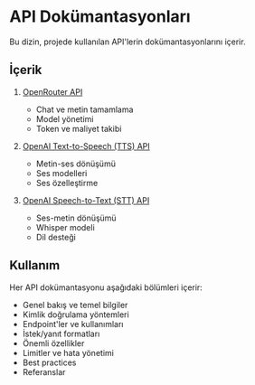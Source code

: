 # API Dokümantasyonları

Bu dizin, projede kullanılan API'lerin dokümantasyonlarını içerir.

## İçerik

1. [OpenRouter API](./openrouter.md)
   - Chat ve metin tamamlama
   - Model yönetimi
   - Token ve maliyet takibi

2. [OpenAI Text-to-Speech (TTS) API](./openai-tts.md)
   - Metin-ses dönüşümü
   - Ses modelleri
   - Ses özelleştirme

3. [OpenAI Speech-to-Text (STT) API](./openai-stt.md)
   - Ses-metin dönüşümü
   - Whisper modeli
   - Dil desteği

## Kullanım

Her API dokümantasyonu aşağıdaki bölümleri içerir:
- Genel bakış ve temel bilgiler
- Kimlik doğrulama yöntemleri
- Endpoint'ler ve kullanımları
- İstek/yanıt formatları
- Önemli özellikler
- Limitler ve hata yönetimi
- Best practices
- Referanslar 